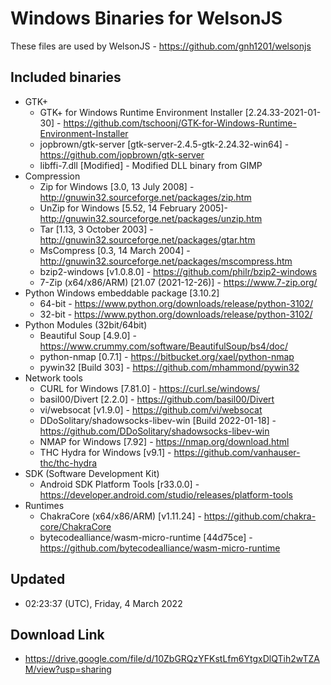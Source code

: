 # Windows Binaries for WelsonJS
These files are used by WelsonJS - https://github.com/gnh1201/welsonjs

## Included binaries
  * GTK+
    * GTK+ for Windows Runtime Environment Installer [2.24.33-2021-01-30] - https://github.com/tschoonj/GTK-for-Windows-Runtime-Environment-Installer
    * jopbrown/gtk-server [gtk-server-2.4.5-gtk-2.24.32-win64] - https://github.com/jopbrown/gtk-server
    * libffi-7.dll [Modified] - Modified DLL binary from GIMP
  * Compression
    * Zip for Windows [3.0, 13 July 2008] - http://gnuwin32.sourceforge.net/packages/zip.htm
    * UnZip for Windows [5.52, 14 February 2005]- http://gnuwin32.sourceforge.net/packages/unzip.htm
    * Tar [1.13, 3 October 2003] - http://gnuwin32.sourceforge.net/packages/gtar.htm
    * MsCompress [0.3, 14 March 2004] - http://gnuwin32.sourceforge.net/packages/mscompress.htm
    * bzip2-windows [v1.0.8.0] - https://github.com/philr/bzip2-windows
    * 7-Zip (x64/x86/ARM) [21.07 (2021-12-26)] - https://www.7-zip.org/
  * Python Windows embeddable package [3.10.2]
    * 64-bit - https://www.python.org/downloads/release/python-3102/
    * 32-bit - https://www.python.org/downloads/release/python-3102/
  * Python Modules (32bit/64bit)
    * Beautiful Soup [4.9.0] - https://www.crummy.com/software/BeautifulSoup/bs4/doc/
    * python-nmap [0.7.1] - https://bitbucket.org/xael/python-nmap
    * pywin32 [Build 303] - https://github.com/mhammond/pywin32
  * Network tools
    * CURL for Windows [7.81.0] - https://curl.se/windows/
    * basil00/Divert [2.2.0] - https://github.com/basil00/Divert
    * vi/websocat [v1.9.0] - https://github.com/vi/websocat
    * DDoSolitary/shadowsocks-libev-win [Build 2022-01-18] - https://github.com/DDoSolitary/shadowsocks-libev-win
    * NMAP for Windows [7.92] - https://nmap.org/download.html
    * THC Hydra for Windows [v9.1] - https://github.com/vanhauser-thc/thc-hydra
  * SDK (Software Development Kit)
    * Android SDK Platform Tools [r33.0.0] - https://developer.android.com/studio/releases/platform-tools
  * Runtimes
    * ChakraCore (x64/x86/ARM) [v1.11.24] - https://github.com/chakra-core/ChakraCore
    * bytecodealliance/wasm-micro-runtime [44d75ce] - https://github.com/bytecodealliance/wasm-micro-runtime

## Updated
  * 02:23:37 (UTC), Friday, 4 March 2022

## Download Link
  * https://drive.google.com/file/d/10ZbGRQzYFKstLfm6YtgxDlQTih2wTZAM/view?usp=sharing
